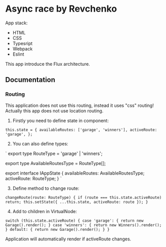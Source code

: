 # Async race by Revchenko

App stack: 
* HTML
* CSS
* Typesript
* Webpack
* Eslint

This app introduce the Flux architecture.

## Documentation

### Routing

This application does not use this routing, instead it uses "css" routing!
Actually this app does not use location routing.

1. Firstly you need to define state in component: 

` this.state = {
      availableRoutes: ['garage', 'winners'],
      activeRoute: 'garage',
    }; `

2. You can also define types: 

` export type RouteType = 'garage' | 'winners';

export type AvailableRoutesType = RouteType[];

export interface IAppState {
  availableRoutes: AvailableRoutesType;
  activeRoute: RouteType;
} `

3. Define method to change route:

` changeRoute(route: RouteType) {
    if (route === this.state.activeRoute) return;
    this.setState({ ...this.state, activeRoute: route });
  } `

4. Add to children in VirtualNode: 

` switch (this.state.activeRoute) {
      case 'garage': {
        return new Garage().render();
      }
      case 'winners': {
        return new Winners().render();
      }
      default: {
        return new Garage().render();
      }
    } `

Application will automatically render if activeRoute changes.